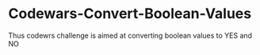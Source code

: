 # Codewars-Convert-Boolean-Values
Thus codewrs challenge is aimed at converting boolean values to YES and NO
